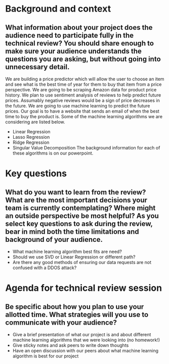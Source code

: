 # Background and context
## What information about your project does the audience need to participate fully in the technical review? You should share enough to make sure your audience understands the questions you are asking, but without going into unnecessary detail.
We are building a price predictor which will allow the user to choose an item and see what is the best time of year for them to buy that item from a price perspective. We are going to be scraping Amazon data for product price history. We plan to use sentiment analysis of reviews to help predict future prices. Assumably negative reviews would be a sign of price decreases in the future. We are going to use machine learning to predict the future prices. Our goal is to have a website that sends an email of when the best time to buy the product is. Some of the machine learning algorithms we are considering are listed below.
* Linear Regression
* Lasso Regression
* Ridge Regression
* Singular Value Decomposition
The background information for each of these algorithms is on our powerpoint.

# Key questions
## What do you want to learn from the review? What are the most important decisions your team is currently contemplating? Where might an outside perspective be most helpful? As you select key questions to ask during the review, bear in mind both the time limitations and background of your audience.
* What machine learning algorithm best fits are need?
* Should we use SVD or Linear Regression or different path?
* Are there any good methods of ensuring our data requests are not confused with a DDOS attack?

# Agenda for technical review session
## Be specific about how you plan to use your allotted time. What strategies will you use to communicate with your audience?
* Give a brief presentation of what our project is and about different machine learning algorithms that we were looking into (no homework!)
* Give sticky notes and ask peers to write down thoughts
* Have an open discussion with our peers about what machine learning algorithm is best for our project
